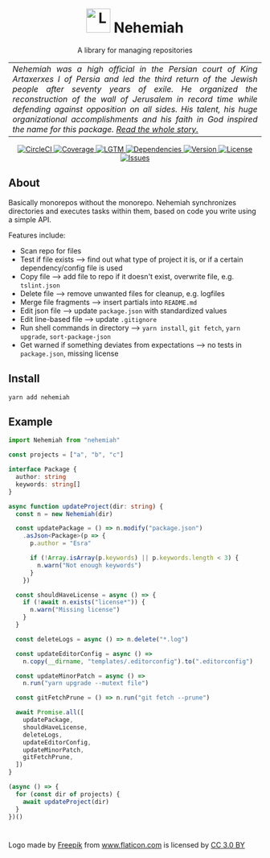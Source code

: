 <h1 align="center">
  <img alt="Logo" src="https://image.flaticon.com/icons/svg/1070/1070261.svg" height="48">
  Nehemiah
</h1>

<p align="center">
  A library for managing repositories
</p>

<table>
  <tr>
    <td align="justify">
      <i>
        Nehemiah was a high official in the Persian court of King Artaxerxes I of Persia and led the third return of the Jewish people after seventy years of exile. He organized the reconstruction of the wall of Jerusalem in record time while defending against opposition on all sides. His talent, his huge organizational accomplishments and his faith in God inspired the name for this package.
        <a href="https://en.wikipedia.org/wiki/Nehemiah">Read the whole story.</a>
      </i>
    </td>
  </tr>
</table>

<p align="center">
  <a href="https://circleci.com/gh/n4bb12/workflows/nehemiah">
    <img alt="CircleCI" src="https://flat.badgen.net/circleci/github/n4bb12/nehemiah?icon=circleci">
  </a>
  <a href="https://codecov.io/github/n4bb12/nehemiah">
    <img alt="Coverage" src="https://flat.badgen.net/codecov/c/github/n4bb12/nehemiah?icon=codecov">
  </a>
  <a href="https://lgtm.com/projects/g/n4bb12/nehemiah/alerts">
    <img alt="LGTM" src="https://flat.badgen.net/lgtm/alerts/g/n4bb12/nehemiah?icon=lgtm">
  </a>
  <a href="https://david-dm.org/n4bb12/nehemiah">
    <img alt="Dependencies" src="https://flat.badgen.net/david/dep/n4bb12/nehemiah?icon=npm">
  </a>
  <a href="https://www.npmjs.com/package/nehemiah">
    <img alt="Version" src="https://flat.badgen.net/npm/v/nehemiah?icon=npm">
  </a>
  <a href="https://raw.githubusercontent.com/n4bb12/nehemiah/master/LICENSE">
    <img alt="License" src="https://flat.badgen.net/github/license/n4bb12/nehemiah?icon=github">
  </a>
  <a href="https://github.com/n4bb12/nehemiah/issues/new/choose">
    <img alt="Issues" src="https://flat.badgen.net/badge/github/create issue/pink?icon=github">
  </a>
</p>

## About

Basically monorepos without the monorepo.
Nehemiah synchronizes directories and executes tasks within them, based on code you write using a simple API.

Features include:

- Scan repo for files
- Test if file exists --> find out what type of project it is, or if a certain dependency/config file is used
- Copy file --> add file to repo if it doesn't exist, overwrite file, e.g. `tslint.json`
- Delete file --> remove unwanted files for cleanup, e.g. logfiles
- Merge file fragments --> insert partials into `README.md`
- Edit json file --> update `package.json` with standardized values
- Edit line-based file --> update `.gitignore`
- Run shell commands in directory --> `yarn install`, `git fetch`, `yarn upgrade`, `sort-package-json`
- Get warned if something deviates from expectations --> no tests in `package.json`, missing license


## Install

```
yarn add nehemiah
```

## Example

```ts
import Nehemiah from "nehemiah"

const projects = ["a", "b", "c"]

interface Package {
  author: string
  keywords: string[]
}

async function updateProject(dir: string) {
  const n = new Nehemiah(dir)

  const updatePackage = () => n.modify("package.json")
    .asJson<Package>(p => {
      p.author = "Esra"

      if (!Array.isArray(p.keywords) || p.keywords.length < 3) {
        n.warn("Not enough keywords")
      }
    })

  const shouldHaveLicense = async () => {
    if (!await n.exists("license*")) {
      n.warn("Missing license")
    }
  }

  const deleteLogs = async () => n.delete("*.log")

  const updateEditorConfig = async () =>
    n.copy(__dirname, "templates/.editorconfig").to(".editorconfig")

  const updateMinorPatch = async () =>
    n.run("yarn upgrade --mutext file")

  const gitFetchPrune = () => n.run("git fetch --prune")

  await Promise.all([
    updatePackage,
    shouldHaveLicense,
    deleteLogs,
    updateEditorConfig,
    updateMinorPatch,
    gitFetchPrune,
  ])
}

(async () => {
  for (const dir of projects) {
    await updateProject(dir)
  }
})()
```

#

<div>Logo made by <a href="http://www.freepik.com" title="Freepik">Freepik</a> from <a href="https://www.flaticon.com/free-icon/divide_1070261" title="Flaticon">www.flaticon.com</a> is licensed by <a href="http://creativecommons.org/licenses/by/3.0/" title="Creative Commons BY 3.0" target="_blank">CC 3.0 BY</a></div>
